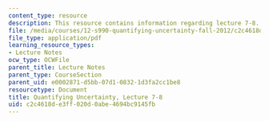 ```yaml
---
content_type: resource
description: This resource contains information regarding lecture 7-8.
file: /media/courses/12-s990-quantifying-uncertainty-fall-2012/c2c4618de3ff020d0abe4694bc9145fb_MIT12_S990F12_lec7-8.pdf
file_type: application/pdf
learning_resource_types:
- Lecture Notes
ocw_type: OCWFile
parent_title: Lecture Notes
parent_type: CourseSection
parent_uid: e0002871-d5bb-07d1-0832-1d3fa2cc1be8
resourcetype: Document
title: Quantifying Uncertainty, Lecture 7-8
uid: c2c4618d-e3ff-020d-0abe-4694bc9145fb
---
```

